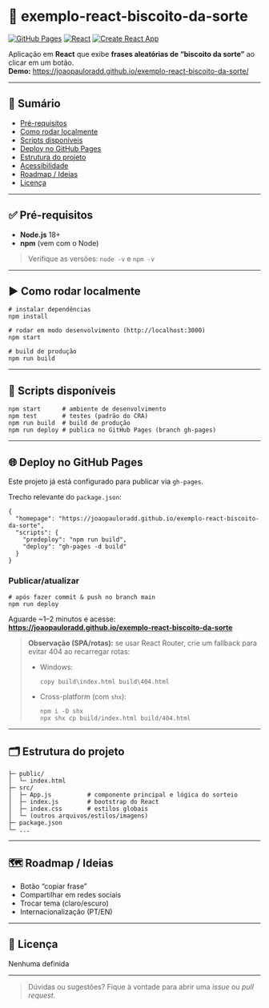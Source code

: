 # 🍪 exemplo-react-biscoito-da-sorte

[![GitHub Pages](https://img.shields.io/badge/GitHub%20Pages-live-2ea44f?logo=github)](https://joaopauloradd.github.io/exemplo-react-biscoito-da-sorte/)
[![React](https://img.shields.io/badge/React-19.x-61DAFB?logo=react&logoColor=white)](https://react.dev/)
[![Create React App](https://img.shields.io/badge/build-Create%20React%20App-09D3AC)](https://create-react-app.dev/)

Aplicação em **React** que exibe **frases aleatórias de “biscoito da sorte”** ao clicar em um botão.  
**Demo:** https://joaopauloradd.github.io/exemplo-react-biscoito-da-sorte/

---

## 🔗 Sumário
- [Pré-requisitos](#-pré-requisitos)
- [Como rodar localmente](#-como-rodar-localmente)
- [Scripts disponíveis](#-scripts-disponíveis)
- [Deploy no GitHub Pages](#-deploy-no-github-pages)
- [Estrutura do projeto](#-estrutura-do-projeto)
- [Acessibilidade](#-acessibilidade)
- [Roadmap / Ideias](#-roadmap--ideias)
- [Licença](#-licença)

---

## ✅ Pré-requisitos

- **Node.js** 18+
- **npm** (vem com o Node)

> Verifique as versões: `node -v` e `npm -v`

---

## ▶️ Como rodar localmente

    # instalar dependências
    npm install

    # rodar em modo desenvolvimento (http://localhost:3000)
    npm start

    # build de produção
    npm run build

---

## 🧰 Scripts disponíveis

    npm start      # ambiente de desenvolvimento
    npm test       # testes (padrão do CRA)
    npm run build  # build de produção
    npm run deploy # publica no GitHub Pages (branch gh-pages)

---

## 🌐 Deploy no GitHub Pages

Este projeto já está configurado para publicar via `gh-pages`.

Trecho relevante do `package.json`:

    {
      "homepage": "https://joaopauloradd.github.io/exemplo-react-biscoito-da-sorte",
      "scripts": {
        "predeploy": "npm run build",
        "deploy": "gh-pages -d build"
      }
    }

### Publicar/atualizar

    # após fazer commit & push no branch main
    npm run deploy

Aguarde ~1–2 minutos e acesse:  
**https://joaopauloradd.github.io/exemplo-react-biscoito-da-sorte**

> **Observação (SPA/rotas):** se usar React Router, crie um fallback para evitar 404 ao recarregar rotas:
> - Windows:
>
>       copy build\index.html build\404.html
>
> - Cross-platform (com `shx`):
>
>       npm i -D shx
>       npx shx cp build/index.html build/404.html

---

## 🗂️ Estrutura do projeto
```plaintext
├─ public/
│  └─ index.html
├─ src/
│  ├─ App.js          # componente principal e lógica do sorteio
│  ├─ index.js        # bootstrap do React
│  ├─ index.css       # estilos globais
│  └─ (outros arquivos/estilos/imagens)
├─ package.json
└─ ...
```

---

## 🗺️ Roadmap / Ideias

- Botão “copiar frase”
- Compartilhar em redes sociais
- Trocar tema (claro/escuro)
- Internacionalização (PT/EN)

---

## 📄 Licença

Nenhuma definida

---

> Dúvidas ou sugestões? Fique à vontade para abrir uma *issue* ou *pull request*.
